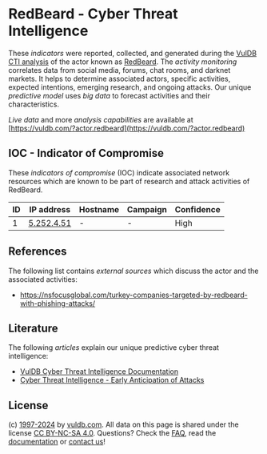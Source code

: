 # RedBeard - Cyber Threat Intelligence

These _indicators_ were reported, collected, and generated during the [VulDB CTI analysis](https://vuldb.com/?kb.cti) of the actor known as [RedBeard](https://vuldb.com/?actor.redbeard). The _activity monitoring_ correlates data from social media, forums, chat rooms, and darknet markets. It helps to determine associated actors, specific activities, expected intentions, emerging research, and ongoing attacks. Our unique _predictive model_ uses _big data_ to forecast activities and their characteristics.

_Live data_ and more _analysis capabilities_ are available at [https://vuldb.com/?actor.redbeard](https://vuldb.com/?actor.redbeard)

## IOC - Indicator of Compromise

These _indicators of compromise_ (IOC) indicate associated network resources which are known to be part of research and attack activities of RedBeard.

ID | IP address | Hostname | Campaign | Confidence
-- | ---------- | -------- | -------- | ----------
1 | [5.252.4.51](https://vuldb.com/?ip.5.252.4.51) | - | - | High

## References

The following list contains _external sources_ which discuss the actor and the associated activities:

* https://nsfocusglobal.com/turkey-companies-targeted-by-redbeard-with-phishing-attacks/

## Literature

The following _articles_ explain our unique predictive cyber threat intelligence:

* [VulDB Cyber Threat Intelligence Documentation](https://vuldb.com/?kb.cti)
* [Cyber Threat Intelligence - Early Anticipation of Attacks](https://www.scip.ch/en/?labs.20201022)

## License

(c) [1997-2024](https://vuldb.com/?kb.changelog) by [vuldb.com](https://vuldb.com/?kb.about). All data on this page is shared under the license [CC BY-NC-SA 4.0](https://creativecommons.org/licenses/by-nc-sa/4.0/). Questions? Check the [FAQ](https://vuldb.com/?kb.faq), read the [documentation](https://vuldb.com/?kb) or [contact us](https://vuldb.com/?contact)!
